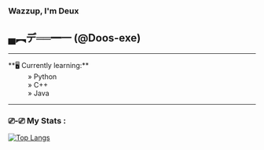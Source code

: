 ### Wazzup, I'm Deux 
## ▄︻デ══━一  (@Doos-exe)
---
<dl><dt> **🖥️ Currently learning:**</dt>
<dd>» Python
<dd>» C++
<dd>» Java 
</dl>

---
### ⎚-⎚ My Stats :
[![Top Langs](https://github-readme-stats.vercel.app/api/top-langs/?username=Doos-exe&layout=compact&theme=vision-friendly-dark)](https://github.com/anuraghazra/github-readme-stats)
